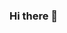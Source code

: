 ### Hi there 👋

<!--
**AkshitTayade/AkshitTayade** is a ✨ _special_ ✨ repository because its `README.md` (this file) appears on your GitHub profile.

Here are some ideas to get you started:

- 🔭 I’m currently working on ...Machine Learning
- 🌱 I’m currently learning ...Machine Learning
- 👯 I’m looking to collaborate on ...Machine Learning
- 🤔 I’m looking for help with ...Machine Learning
- 💬 Ask me about ...Machine Learning
- 📫 How to reach me: ...Machine Learning
- 😄 Pronouns: ...Machine Learning
- ⚡ Fun fact: ...Machine Learning
-->
